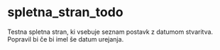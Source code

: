 # spletna_stran_todo
Testna spletna stran, ki vsebuje seznam postavk z datumom stvaritva. Popravil bi če bi imel še datum urejanja.
